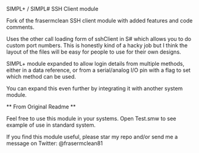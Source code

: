 SIMPL+ / SIMPL# SSH Client module

Fork of the frasermclean SSH client module with added features and code comments.

Uses the other call loading form of sshClient in S# which allows you to do custom port numbers. This is honestly kind of a hacky job but I think the layout of the files will be easy for people to use for their own designs.

SIMPL+ module expanded to allow login details from multiple methods, either in a data reference, or from a serial/analog I/O pin with a flag to set which method can be used.

You can expand this even further by integrating it with another system module.

** From Original Readme **

Feel free to use this module in your systems. Open Test.smw to see example of use in standard system.

If you find this module useful, please star my repo and/or send me a message on Twitter: @frasermclean81
